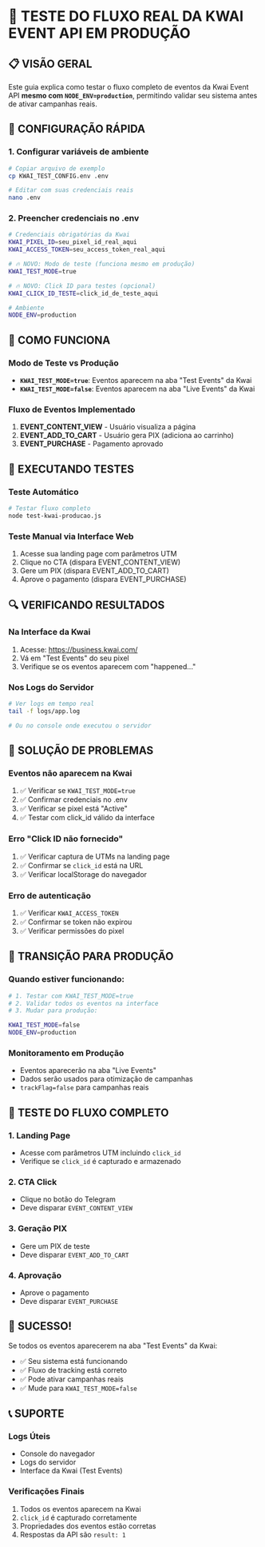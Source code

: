 # 🎯 TESTE DO FLUXO REAL DA KWAI EVENT API EM PRODUÇÃO

## 📋 VISÃO GERAL

Este guia explica como testar o fluxo completo de eventos da Kwai Event API **mesmo com `NODE_ENV=production`**, permitindo validar seu sistema antes de ativar campanhas reais.

## 🔧 CONFIGURAÇÃO RÁPIDA

### 1. Configurar variáveis de ambiente
```bash
# Copiar arquivo de exemplo
cp KWAI_TEST_CONFIG.env .env

# Editar com suas credenciais reais
nano .env
```

### 2. Preencher credenciais no .env
```bash
# Credenciais obrigatórias da Kwai
KWAI_PIXEL_ID=seu_pixel_id_real_aqui
KWAI_ACCESS_TOKEN=seu_access_token_real_aqui

# 🔥 NOVO: Modo de teste (funciona mesmo em produção)
KWAI_TEST_MODE=true

# 🔥 NOVO: Click ID para testes (opcional)
KWAI_CLICK_ID_TESTE=click_id_de_teste_aqui

# Ambiente
NODE_ENV=production
```

## 🎯 COMO FUNCIONA

### Modo de Teste vs Produção
- **`KWAI_TEST_MODE=true`**: Eventos aparecem na aba "Test Events" da Kwai
- **`KWAI_TEST_MODE=false`**: Eventos aparecem na aba "Live Events" da Kwai

### Fluxo de Eventos Implementado
1. **EVENT_CONTENT_VIEW** - Usuário visualiza a página
2. **EVENT_ADD_TO_CART** - Usuário gera PIX (adiciona ao carrinho)
3. **EVENT_PURCHASE** - Pagamento aprovado

## 🧪 EXECUTANDO TESTES

### Teste Automático
```bash
# Testar fluxo completo
node test-kwai-producao.js
```

### Teste Manual via Interface Web
1. Acesse sua landing page com parâmetros UTM
2. Clique no CTA (dispara EVENT_CONTENT_VIEW)
3. Gere um PIX (dispara EVENT_ADD_TO_CART)
4. Aprove o pagamento (dispara EVENT_PURCHASE)

## 🔍 VERIFICANDO RESULTADOS

### Na Interface da Kwai
1. Acesse: https://business.kwai.com/
2. Vá em "Test Events" do seu pixel
3. Verifique se os eventos aparecem com "happened..."

### Nos Logs do Servidor
```bash
# Ver logs em tempo real
tail -f logs/app.log

# Ou no console onde executou o servidor
```

## 🚨 SOLUÇÃO DE PROBLEMAS

### Eventos não aparecem na Kwai
1. ✅ Verificar se `KWAI_TEST_MODE=true`
2. ✅ Confirmar credenciais no .env
3. ✅ Verificar se pixel está "Active"
4. ✅ Testar com click_id válido da interface

### Erro "Click ID não fornecido"
1. ✅ Verificar captura de UTMs na landing page
2. ✅ Confirmar se `click_id` está na URL
3. ✅ Verificar localStorage do navegador

### Erro de autenticação
1. ✅ Verificar `KWAI_ACCESS_TOKEN`
2. ✅ Confirmar se token não expirou
3. ✅ Verificar permissões do pixel

## 🔄 TRANSIÇÃO PARA PRODUÇÃO

### Quando estiver funcionando:
```bash
# 1. Testar com KWAI_TEST_MODE=true
# 2. Validar todos os eventos na interface
# 3. Mudar para produção:

KWAI_TEST_MODE=false
NODE_ENV=production
```

### Monitoramento em Produção
- Eventos aparecerão na aba "Live Events"
- Dados serão usados para otimização de campanhas
- `trackFlag=false` para campanhas reais

## 📱 TESTE DO FLUXO COMPLETO

### 1. Landing Page
- Acesse com parâmetros UTM incluindo `click_id`
- Verifique se `click_id` é capturado e armazenado

### 2. CTA Click
- Clique no botão do Telegram
- Deve disparar `EVENT_CONTENT_VIEW`

### 3. Geração PIX
- Gere um PIX de teste
- Deve disparar `EVENT_ADD_TO_CART`

### 4. Aprovação
- Aprove o pagamento
- Deve disparar `EVENT_PURCHASE`

## 🎉 SUCESSO!

Se todos os eventos aparecerem na aba "Test Events" da Kwai:
- ✅ Seu sistema está funcionando
- ✅ Fluxo de tracking está correto
- ✅ Pode ativar campanhas reais
- ✅ Mude para `KWAI_TEST_MODE=false`

## 📞 SUPORTE

### Logs Úteis
- Console do navegador
- Logs do servidor
- Interface da Kwai (Test Events)

### Verificações Finais
1. Todos os eventos aparecem na Kwai
2. `click_id` é capturado corretamente
3. Propriedades dos eventos estão corretas
4. Respostas da API são `result: 1`
